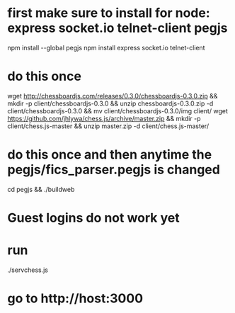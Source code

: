 

# first make sure to install for node:  express socket.io telnet-client pegjs
npm install --global pegjs
npm install express socket.io telnet-client

# do this once
wget http://chessboardjs.com/releases/0.3.0/chessboardjs-0.3.0.zip && mkdir -p client/chessboardjs-0.3.0 && unzip chessboardjs-0.3.0.zip -d client/chessboardjs-0.3.0 && mv client/chessboardjs-0.3.0/img client/
wget https://github.com/jhlywa/chess.js/archive/master.zip && mkdir -p client/chess.js-master && unzip master.zip -d client/chess.js-master/

# do this once and then anytime the pegjs/fics_parser.pegjs is changed
cd pegjs && ./buildweb

# Guest logins do not work yet

# run
./servchess.js


# go to http://host:3000
